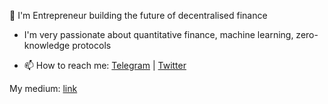 
👋 I'm Entrepreneur building the future of decentralised finance



- I'm very passionate about quantitative finance, machine learning, zero-knowledge protocols

- 📫 How to reach me: [Telegram](https://t.me/kirr_ya) | [Twitter](https://twitter.com/kirrya95)

My medium: [link](https://medium.com/@kirill.bogomolov95)


<!--
**kirrya95/kirrya95** is a ✨ _special_ ✨ repository because its `README.md` (this file) appears on your GitHub profile.

Here are some ideas to get you started:

- 
- 🌱 I’m currently learning ...
- 👯 I’m looking to collaborate on ...
- 🤔 I’m looking for help with ...
- 💬 Ask me about ...
- 📫 How to reach me: ...
- 😄 Pronouns: ...
- ⚡ Fun fact: ...
-->

